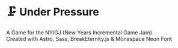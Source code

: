 # 🗜️ Under Pressure
A Game for the NYIGJ (New Years Incremental Game Jam)<br>
Created with Astro, Sass, BreakEternity.js & Monaspace Neon Font
